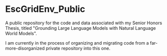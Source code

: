 # EscGridEnv_Public
A public repository for the code and data associated with my Senior Honors Thesis, titled "Grounding Large Language Models with Natural Language World Models".

I am currently in the process of organizing and migrating code from a far-more-disorganized private repository into this one.